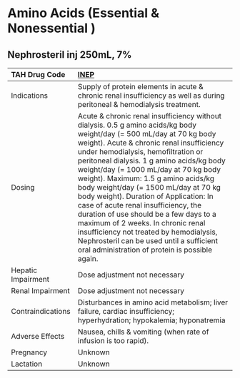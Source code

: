 # Amino Acids (Essential & Nonessential )

## Nephrosteril inj 250mL, 7%

| TAH Drug Code      | [INEP](https://www.tahsda.org.tw/drugs/hissearch.php?drug_code=INEP)                                                                                                                                                                                                                                                                                                                                                                                                                                                                                                                                                                                                                   |
|:-------------------|:---------------------------------------------------------------------------------------------------------------------------------------------------------------------------------------------------------------------------------------------------------------------------------------------------------------------------------------------------------------------------------------------------------------------------------------------------------------------------------------------------------------------------------------------------------------------------------------------------------------------------------------------------------------------------------------|
| Indications        | Supply of protein elements in acute & chronic renal insufficiency as well as during peritoneal & hemodialysis treatment.                                                                                                                                                                                                                                                                                                                                                                                                                                                                                                                                                               |
| Dosing             | Acute & chronic renal insufficiency without dialysis. 0.5 g amino acids/kg body weight/day (= 500 mL/day at 70 kg body weight). Acute & chronic renal insufficiency under hemodialysis, hemofiltration or peritoneal dialysis. 1 g amino acids/kg body weight/day (= 1000 mL/day at 70 kg body weight). Maximum: 1.5 g amino acids/kg body weight/day (= 1500 mL/day at 70 kg body weight). Duration of Application: In case of acute renal insufficiency, the duration of use should be a few days to a maximum of 2 weeks. In chronic renal insufficiency not treated by hemodialysis, Nephrosteril can be used until a sufficient oral administration of protein is possible again. |
| Hepatic Impairment | Dose adjustment not necessary                                                                                                                                                                                                                                                                                                                                                                                                                                                                                                                                                                                                                                                          |
| Renal Impairment   | Dose adjustment not necessary                                                                                                                                                                                                                                                                                                                                                                                                                                                                                                                                                                                                                                                          |
| Contraindications  | Disturbances in amino acid metabolism; liver failure, cardiac insufficiency; hyperhydration; hypokalemia; hyponatremia                                                                                                                                                                                                                                                                                                                                                                                                                                                                                                                                                                 |
| Adverse Effects    | Nausea, chills & vomiting (when rate of infusion is too rapid).                                                                                                                                                                                                                                                                                                                                                                                                                                                                                                                                                                                                                        |
| Pregnancy          | Unknown                                                                                                                                                                                                                                                                                                                                                                                                                                                                                                                                                                                                                                                                                |
| Lactation          | Unknown                                                                                                                                                                                                                                                                                                                                                                                                                                                                                                                                                                                                                                                                                |

